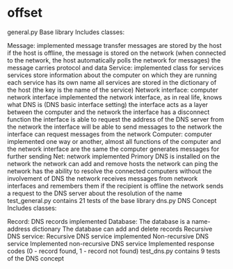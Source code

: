 # offset
 general.py Base library Includes classes:

Message:
implemented message transfer
messages are stored by the host
if the host is offline, the message is stored on the network (when connected to the network, the host automatically polls the network for messages)
the message carries protocol and data
Service:
implemented class for services
services store information about the computer on which they are running
each service has its own name
all services are stored in the dictionary of the host (the key is the name of the service)
Network interface:
computer network interface implemented
the network interface, as in real life, knows what DNS is (DNS basic interface setting)
the interface acts as a layer between the computer and the network
the interface has a disconnect function
the interface is able to request the address of the DNS server from the network
the interface will be able to send messages to the network
the interface can request messages from the network
Computer:
computer implemented
one way or another, almost all functions of the computer and the network interface are the same
the computer generates messages for further sending
Net:
network implemented
Primory DNS is installed on the network
the network can add and remove hosts
the network can ping
the network has the ability to resolve the connected computers without the involvement of DNS
the network receives messages from network interfaces and remembers them if the recipient is offline
the network sends a request to the DNS server about the resolution of the name test_general.py contains 21 tests of the base library
dns.py DNS Concept Includes classes:

Record:
DNS records implemented
Database:
The database is a name-address dictionary
The database can add and delete records
Recursive DNS service:
Recursive DNS service implemented
Non-recursive DNS service
Implemented non-recursive DNS service
Implemented response codes (0 - record found, 1 - record not found) test_dns.py contains 9 tests of the DNS concept
